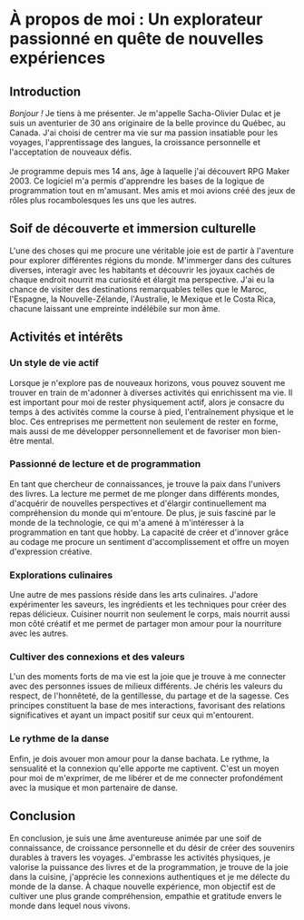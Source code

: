 # À propos de moi : Un explorateur passionné en quête de nouvelles expériences

## Introduction

<div class="pixel-portrait-container">
    <p><em>Bonjour !</em> Je tiens à me présenter. Je m'appelle Sacha-Olivier Dulac et je suis un aventurier de 30 ans originaire de la belle province du Québec, au Canada. J'ai choisi de centrer ma vie sur ma passion insatiable pour les voyages, l'apprentissage des langues, la croissance personnelle et l'acceptation de nouveaux défis.<br><br>Je
    programme depuis mes 14 ans, âge à laquelle j'ai découvert RPG Maker 2003. Ce logiciel m'a permis d'apprendre les bases de la logique de programmation tout en m'amusant. Mes amis et moi avions créé des jeux de rôles plus rocambolesques les uns que les autres.</p>
    <span class="portrait-image-holder">
        <span class="pixel-portrait"></span>
    </span>
</div>



## Soif de découverte et immersion culturelle

L'une des choses qui me procure une véritable joie est de partir à l'aventure pour explorer différentes régions du monde. M'immerger dans des cultures diverses, interagir avec les habitants et découvrir les joyaux cachés de chaque endroit nourrit ma curiosité et élargit ma perspective. J'ai eu la chance de visiter des destinations remarquables telles que le Maroc, l'Espagne, la Nouvelle-Zélande, l'Australie, le Mexique et le Costa Rica, chacune laissant une empreinte indélébile sur mon âme.

## Activités et intérêts

### Un style de vie actif

Lorsque je n'explore pas de nouveaux horizons, vous pouvez souvent me trouver en train de m'adonner à diverses activités qui enrichissent ma vie. Il est important pour moi de rester physiquement actif, alors je consacre du temps à des activités comme la course à pied, l'entraînement physique et le bloc. Ces entreprises me permettent non seulement de rester en forme, mais aussi de me développer personnellement et de favoriser mon bien-être mental.

### Passionné de lecture et de programmation

En tant que chercheur de connaissances, je trouve la paix dans l'univers des livres. La lecture me permet de me plonger dans différents mondes, d'acquérir de nouvelles perspectives et d'élargir continuellement ma compréhension du monde qui m'entoure. De plus, je suis fasciné par le monde de la technologie, ce qui m'a amené à m'intéresser à la programmation en tant que hobby. La capacité de créer et d'innover grâce au codage me procure un sentiment d'accomplissement et offre un moyen d'expression créative.

### Explorations culinaires

Une autre de mes passions réside dans les arts culinaires. J'adore expérimenter les saveurs, les ingrédients et les techniques pour créer des repas délicieux. Cuisiner nourrit non seulement le corps, mais nourrit aussi mon côté créatif et me permet de partager mon amour pour la nourriture avec les autres.

### Cultiver des connexions et des valeurs

L'un des moments forts de ma vie est la joie que je trouve à me connecter avec des personnes issues de milieux différents. Je chéris les valeurs du respect, de l'honnêteté, de la gentillesse, du partage et de la sagesse. Ces principes constituent la base de mes interactions, favorisant des relations significatives et ayant un impact positif sur ceux qui m'entourent.

### Le rythme de la danse

Enfin, je dois avouer mon amour pour la danse bachata. Le rythme, la sensualité et la connexion qu'elle apporte me captivent. C'est un moyen pour moi de m'exprimer, de me libérer et de me connecter profondément avec la musique et mon partenaire de danse.

## Conclusion

En conclusion, je suis une âme aventureuse animée par une soif de connaissance, de croissance personnelle et du désir de créer des souvenirs durables à travers les voyages. J'embrasse les activités physiques, je valorise la puissance des livres et de la programmation, je trouve de la joie dans la cuisine, j'apprécie les connexions authentiques et je me délecte du monde de la danse. À chaque nouvelle expérience, mon objectif est de cultiver une plus grande compréhension, empathie et gratitude envers le monde dans lequel nous vivons.